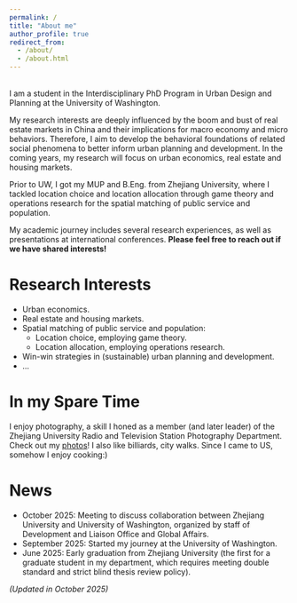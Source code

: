```yaml
---
permalink: /
title: "About me"
author_profile: true
redirect_from: 
  - /about/
  - /about.html
---
```

<br>
I am a student in the Interdisciplinary PhD Program in Urban Design and Planning at the University of Washington.  

My research interests are deeply influenced by the boom and bust of real estate markets in China and their implications for macro economy and micro behaviors. Therefore, I aim to develop the behavioral foundations of related social phenomena to better inform urban planning and development. In the coming years, my research will focus on urban economics, real estate and housing markets.  

Prior to UW, I got my MUP and B.Eng. from Zhejiang University, where I tackled location choice and location allocation through game theory and operations research for the spatial matching of public service and population. 
 
My academic journey includes several research experiences, as well as presentations at international conferences. **Please feel free to reach out if we have shared interests!**  

Research Interests
======
* Urban economics.  
* Real estate and housing markets.  
* Spatial matching of public service and population:
   * Location choice, employing game theory. 
   * Location allocation, employing operations research.    
* Win-win strategies in (sustainable) urban planning and development.  
* ...

In my Spare Time
======
I enjoy photography, a skill I honed as a member (and later leader) of the Zhejiang University Radio and Television Station Photography Department. Check out my [photos](https://hlpgallery.mysxl.cn/)! I also like billiards, city walks. Since I came to US, somehow I enjoy cooking:)

News
======
* October 2025: Meeting to discuss collaboration between Zhejiang University and University of Washington, organized by staff of Development and Liaison Office and Global Affairs.
* September 2025: Started my journey at the University of Washington.
* June 2025: Early graduation from Zhejiang University (the first for a graduate student in my department, which requires meeting double standard and strict blind thesis review policy).

*(Updated in October 2025)*
